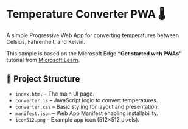 # Temperature Converter PWA 🌡️

A simple Progressive Web App for converting temperatures between Celsius, Fahrenheit, and Kelvin.

This sample is based on the Microsoft Edge **“Get started with PWAs”** tutorial from [Microsoft Learn](https://learn.microsoft.com/en-us/microsoft-edge/progressive-web-apps/how-to/).

## 📁 Project Structure

- `index.html` – The main UI page.  
- `converter.js` – JavaScript logic to convert temperatures.  
- `converter.css` – Basic styling for layout and presentation.  
- `manifest.json` – Web App Manifest enabling installability.  
- `icon512.png` – Example app icon (512×512 pixels).  
